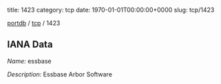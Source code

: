 title: 1423
category: tcp
date: 1970-01-01T00:00:00+0000
slug: tcp/1423

[portdb](/) / [tcp](/category/tcp.html) / 1423


## IANA Data

_Name:_ essbase

_Description:_ Essbase Arbor Software

